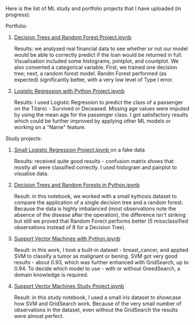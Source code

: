 Here is the list of ML study and portfolio  projects that I have uploaded (in progress):

Portfolio:
1. [Decision Trees and Random Forest Project.ipynb](https://github.com/IulliaK/Machine-Learning/blob/main/Decision%20Trees%20and%20Random%20Forest%20Project.ipynb)

   Results: we analysed real financial data to see whether or not our model would be able to correctly predict if the loan would be returned in full. Visualisation included some histograms, jointplot, and countplot. We also converted a categorical variable. First, we trained one decision tree; next, a random forest model. Randm Forest performed (as expected) significantly better, with a very low level of Type I error.

2. [Logistic Regression with Python Project.ipynb](https://github.com/IulliaK/Machine-Learning/blob/main/Logistic%20Regression%20with%20Python%20Project.ipynb)
   
   Results: I used Logistic Regression to predict the class of a passenger on the Titanic - Survived or Deceased. Missing age values were imputed by using the mean age for the passenger class. I got satisfactory results which could be further improved by applying other ML models or working on a "Name" feature.

Study projects:
1. [Small Logistic Regression Project.ipynb ](https://github.com/IulliaK/Machine-Learning/blob/main/Small%20Logistic%20Regression%20Project.ipynb) on a fake data 

   Results: received quite good results - confusion matrix shows that mostly all were classified correctly. I used histogram and pairplot to visualise data.

2. [Decision Trees and Random Forests in Python.ipynb](https://github.com/IulliaK/Machine-Learning/blob/main/Decision%20Trees%20and%20Random%20Forests%20in%20Python.ipynb)

   Result: in this notebook, we worked with a small kythosis dataset to compare the application of a single decision tree and a random forest. Because the data is highly imbalanced (most observations note the absence of the disease after the operation), the difference isn't striking but still we proved that Random Forect performs better (5 missclassified observations instead of 8 for a Decision Tree).

3. [Support Vector Machines with Python.ipynb](https://github.com/IulliaK/Machine-Learning/blob/main/Support%20Vector%20Machines%20with%20Python.ipynb)
   
   Result: in this work, I took a built-in dataset - breast_cancer, and applied SVM to classify a tumor as malignant or bening. SVM got very good results - about 0.93, which was further enhanced with GridSearch, up to 0.94. To decide which model to use - with or without GreedSearch, a domain knowledge is required.

4. [Support Vector Machines Study Project.ipynb](https://github.com/IulliaK/Machine-Learning/blob/main/Support%20Vector%20Machines%20Study%20Project.ipynb)

   Result: in this study notebook, I used a small iris dataset to showcase how SVM and GridSearch work. Because of the very small number of observations in the dataset, even without the GridSearch the results were almost perfect.
   


